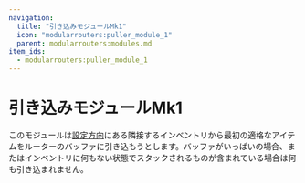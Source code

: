 ```yaml
---
navigation:
  title: "引き込みモジュールMk1"
  icon: "modularrouters:puller_module_1"
  parent: modularrouters:modules.md
item_ids:
  - modularrouters:puller_module_1
---
```


# 引き込みモジュールMk1

このモジュールは[設定方向](../intro/modules.md#direction)にある隣接するインベントリから最初の適格なアイテムをルーターのバッファに引き込もうとします。バッファがいっぱいの場合、またはインベントリに何もない状態でスタックされるものが含まれている場合は何も引き込まれません。



<Recipe id="modularrouters:puller_module_1" />

